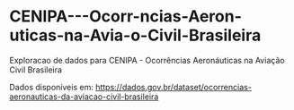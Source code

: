# CENIPA---Ocorr-ncias-Aeron-uticas-na-Avia-o-Civil-Brasileira
Exploracao de dados para CENIPA - Ocorrências Aeronáuticas na Aviação Civil Brasileira

Dados disponíveis em: https://dados.gov.br/dataset/ocorrencias-aeronauticas-da-aviacao-civil-brasileira
